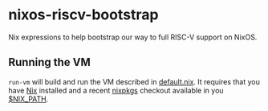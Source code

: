 nixos-riscv-bootstrap
======================

Nix expressions to help bootstrap our way to full RISC-V support on
NixOS.

Running the VM
----------------

`run-vm` will build and run the VM described in [default.nix]. It
requires that you have [Nix] installed and a recent [nixpkgs] checkout
available in you [$NIX_PATH].

[default.nix]: ./default.nix
[Nix]: https://nixos.org/nix
[nixpkgs]: https://nixos.org/nixpkgs
[$NIX_PATH]: https://nixos.org/nix/manual/#env-NIX_PATH
